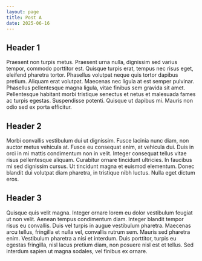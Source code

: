 ```yaml
---
layout: page
title: Post A
date: 2025-06-16
---
```


## Header 1

Praesent non turpis metus. Praesent urna nulla, dignissim sed varius tempor, commodo porttitor est. Quisque turpis erat, tempus nec risus eget, eleifend pharetra tortor. Phasellus volutpat neque quis tortor dapibus pretium. Aliquam erat volutpat. Maecenas nec ligula at est semper pulvinar. Phasellus pellentesque magna ligula, vitae finibus sem gravida sit amet. Pellentesque habitant morbi tristique senectus et netus et malesuada fames ac turpis egestas. Suspendisse potenti. Quisque ut dapibus mi. Mauris non odio sed ex porta efficitur.

## Header 2

Morbi convallis vestibulum dui ut dignissim. Fusce lacinia nunc diam, non auctor metus vehicula at. Fusce eu consequat enim, at vehicula dui. Duis in orci in mi mattis condimentum non in velit. Integer consequat tellus vitae risus pellentesque aliquam. Curabitur ornare tincidunt ultricies. In faucibus mi sed dignissim cursus. Ut tincidunt magna et euismod elementum. Donec blandit dui volutpat diam pharetra, in tristique nibh luctus. Nulla eget dictum eros.

## Header 3

Quisque quis velit magna. Integer ornare lorem eu dolor vestibulum feugiat ut non velit. Aenean tempus condimentum diam. Integer blandit tempor risus eu convallis. Duis vel turpis in augue vestibulum pharetra. Maecenas arcu tellus, fringilla et nulla vel, convallis rutrum sem. Mauris sed pharetra enim. Vestibulum pharetra a nisi et interdum. Duis porttitor, turpis eu egestas fringilla, nisl lacus pretium diam, non posuere nisl est et tellus. Sed interdum sapien ut magna sodales, vel finibus ex ornare.
